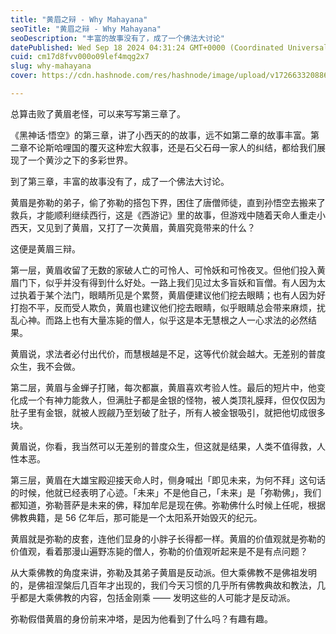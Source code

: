 ```yaml
---
title: "黄眉之辩 - Why Mahayana"
seoTitle: "黄眉之辩 - Why Mahayana"
seoDescription: "丰富的故事没有了，成了一个佛法大讨论"
datePublished: Wed Sep 18 2024 04:31:24 GMT+0000 (Coordinated Universal Time)
cuid: cm17d8fvv000o09lef4mqg2x7
slug: why-mahayana
cover: https://cdn.hashnode.com/res/hashnode/image/upload/v1726633208867/871e1468-816d-4562-82dc-61bc2c54bacf.webp

---
```


总算击败了黄眉老怪，可以来写写第三章了。

《黑神话·悟空》的第三章，讲了小西天的的故事，远不如第二章的故事丰富。第二章不论斯哈哩国的覆灭这种宏大叙事，还是石父石母一家人的纠结，都给我们展现了一个黄沙之下的多彩世界。

到了第三章，丰富的故事没有了，成了一个佛法大讨论。

黄眉是弥勒的弟子，偷了弥勒的搭包下界，困住了唐僧师徒，直到孙悟空去搬来了救兵，才能顺利继续西行，这是《西游记》里的故事，但游戏中随着天命人重走小西天，又见到了黄眉，又打了一次黄眉，黄眉究竟带来的什么？

这便是黄眉三辩。

第一层，黄眉收留了无数的家破人亡的可怜人、可怜妖和可怜夜叉。但他们投入黄眉门下，似乎并没有得到什么好处。一路上我们见过太多盲妖和盲僧。有人因为太过执着于某个法门，眼睛所见是个累赘，黄眉便建议他们挖去眼睛；也有人因为好打抱不平，反而受人欺负，黄眉也建议他们挖去眼睛，似乎眼睛总会带来麻烦，扰乱心神。而路上也有大量冻毙的僧人，似乎这是本无慧根之人一心求法的必然结果。

黄眉说，求法者必付出代价，而慧根越是不足，这等代价就会越大。无差别的普度众生，我不会做。

第二层，黄眉与金蝉子打赌，每次都赢，黄眉喜欢考验人性。最后的短片中，他变化成一个有神力能救人，但满肚子都是金银的怪物，被人类顶礼膜拜，但仅仅因为肚子里有金银，就被人觊觎乃至划破了肚子，所有人被金银吸引，就把他切成很多块。

黄眉说，你看，我当然可以无差别的普度众生，但这就是结果，人类不值得救，人性本恶。

第三层，黄眉在大雄宝殿迎接天命人时，侧身喊出「即见未来，为何不拜」这句话的时候，他就已经表明了心迹。「未来」不是他自己，「未来」是「弥勒佛」，我们都知道，弥勒菩萨是未来的佛，释加牟尼是现在佛。弥勒佛什么时候上任呢，根据佛教典籍，是 56 亿年后，那可能是一个太阳系开始毁灭的纪元。

黄眉就是弥勒的皮套，连他们显身的小胖子长得都一样。黄眉的价值观就是弥勒的价值观，看着那漫山遍野冻毙的僧人，弥勒的价值观听起来是不是有点问题？

从大乘佛教的角度来讲，弥勒及其弟子黄眉是反动派。但大乘佛教不是佛祖发明的，是佛祖涅槃后几百年才出现的，我们今天习惯的几乎所有佛教典故和教法，几乎都是大乘佛教的内容，包括金刚乘 —— 发明这些的人可能才是反动派。

弥勒假借黄眉的身份前来冲塔，是因为他看到了什么吗？有趣有趣。